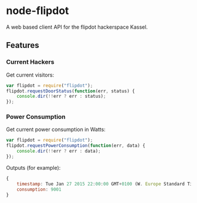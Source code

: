 # node-flipdot

A web based client API for the flipdot hackerspace Kassel.

## Features

### Current Hackers
Get current visitors:
```JavaScript
var flipdot = require("flipdot");
flipdot.requestDoorStatus(function(err, status) {
	console.dir(!!err ? err : status);
});
```

### Power Consumption
Get current power consumption in Watts:
```JavaScript
var flipdot = require("flipdot");
flipdot.requestPowerConsumption(function(err, data) {
	console.dir(!!err ? err : data);
});
```
Outputs (for example):
```JavaScript
{
	timestamp: Tue Jan 27 2015 22:00:00 GMT+0100 (W. Europe Standard Time),
	consumption: 9001
}
```
